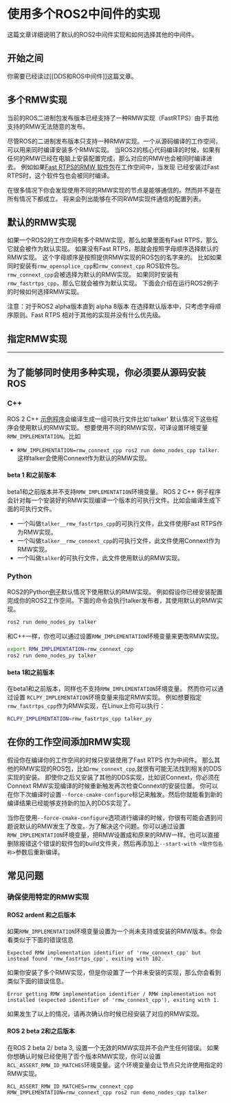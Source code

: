 # 使用多个ROS2中间件的实现
这篇文章详细说明了默认的ROS2中间件实现和如何选择其他的中间件。

## 开始之间
你需要已经读过[[DDS和ROS中间件]]这篇文章。

## 多个RMW实现
当前的ROS二进制包发布版本已经支持了一种RMW实现（FastRTPS）由于其他支持的RMW无法随意的发布。

尽管ROS的二进制发布版本只支持一种RMW实现。一个从源码编译的工作空间，可以用来同时编译安装多个RMW实现。
当ROS2的核心代码编译的时候，如果有任何的RMW已经在电脑上安装配置完成，那么对应的RMW也会被同时编译进去。
例如如果[Fast RTPS的RMW 软件包](https://github.com/ros2/rmw_fastrtps_cpp)在工作空间中，当发现
已经安装过Fast RTPS时，这个软件包也会被同时编译。

在很多情况下你会发现使用不同的RMW实现的节点是能够通信的。然而并不是在所有情况下都成立。
将来会列出能够在不同RWM实现件通信的配置列表。

## 默认的RMW实现

如果一个ROS2的工作空间有多个RMW实现，那么如果里面有Fast RTPS，那么它就会被作为默认实现。
如果没有Fast RTPS，那就会按照字母顺序选择默认的RMW实现。
这个字母顺序是按照提供RMW实现的ROS包的名字来的。
比如如果同时安装有`rmw_opensplice_cpp`和`rmw_connext_cpp` ROS软件包。`rmw_connext_cpp`会被选择为默认的RMW实现。
如果同时安装有`rmw_fastrtps_cpp`，那么它就会被作为默认实现。
下面会介绍在运行ROS2例子的时候如何选择RMW实现。

注意：对于ROS2 alpha版本直到 alpha 8版本 在选择默认版本中，只考虑字母顺序原则。Fast RTPS 相对于其他的实现并没有什么优先级。

## 指定RMW实现
---
为了能够同时使用多种实现，你必须要从源码安装ROS
---

### C++
ROS 2 C++ [示例程序](https://github.com/ros2/demos/tree/master/demo_nodes_cpp/src)会编译生成一组可执行文件比如'talker'
默认情况下这些程序会使用默认的RMW实现。
想要使用不同的RMW实现，可译设置环境变量`RMW_IMPLEMENTATION`。比如
- `RMW_IMPLEMENTATION=rmw_connext_cpp ros2 run demo_nodes_cpp talker`.这样talker会使用Connext作为默认的RMW实现。


#### beta 1 和之前版本
beta1和之前版本并不支持`RMW_IMPLEMENTATION`环境变量。
ROS 2 C++ 例子程序会针对每一个安装好的RMW实现编译一个版本的可执行文件。比如会编译生成下面的可执行文件。

- 一个叫做`talker__rmw_fastrtps_cpp`的可执行文件，此文件使用Fast RTPS作为RMW实现。
- 一个叫做`talker__rmw_connext_cpp`的可执行文件，此文件使用Connext作为RMW实现。
- 一个叫做`talker`的可执行文件，此文件使用默认的RMW实现。

### Python

ROS2的Python[例子](https://github.com/ros2/demos/tree/master/demo_nodes_py)默认情况下使用默认的RMW实现。
例如假设你已经安装配置完成你的ROS2工作空间。下面的命令会执行talker发布者，其使用默认的RMW实现。

```bash
ros2 run demo_nodes_py talker
```

和C++一样，你也可以通过设置`RMW_IMPLEMENTATION`环境变量来更改RMW实现。
```bash
export RMW_IMPLEMENTATION=rmw_connext_cpp
ros2 run demo_nodes_py talker
```

#### beta 1和之前版本

在beta1和之前版本，同样也不支持`RMW_IMPLEMENTATION`环境变量。
然而你可以通过设置 `RCLPY_IMPLEMENTATION`环境变量来指定RMW实现。
例如想要指定`rmw_fastrtps_cpp`作为RMW实现，在Linux上你可以执行：


```bash
RCLPY_IMPLEMENTATION=rmw_fastrtps_cpp talker_py
```

## 在你的工作空间添加RMW实现

假设你在编译你的工作空间的时候只安装使用了Fast RTPS 作为中间件。
那么其他的RMW实现的ROS包，比如`rmw_connext_cpp`,就很有可能无法找到相关的DDS实现的安装。
即使你之后又安装了其他的DDS实现，比如说Connext，你必须在Connext RMW实现编译的时候重新触发再次检查Connext的安装位置。
你可以在你下次编译时设置`--force-cmake-configure`标记来触发。然后你就能看到新的编译结果已经能够支持新的加入的DDS实现了。

当你在使用`--force-cmake-configure`选项进行编译的时候，你很有可能会遇到问题说默认的RMW发生了改变。为了解决这个问题。你可以通过设置`RMW_IMPLEMENTATION`环境变量，把RMW设置成和原来的RMW一样。也可以直接删除报错这个错误的软件包的build文件夹，然后再添加上`--start-with <软件包名称>`参数后重新编译。

## 常见问题

### 确保使用特定的RMW实现

#### ROS2 ardent 和之后版本

如果`RMW_IMPLEMENTATION`环境变量设置为一个尚未支持或安装的RMW版本。你会看类似于下面的错误信息
```
Expected RMW implementation identifier of 'rmw_connext_cpp' but instead found 'rmw_fastrtps_cpp', exiting with 102.
```

如果你安装了多个RMW实现，但是你设置了一个并未安装的实现，那么你会看到类似下面的错误信息。

```
Error getting RMW implementation identifier / RMW implementation not installed (expected identifier of 'rmw_connext_cpp'), exiting with 1.
```

如果发生了以上的情况，请再次确认你时候已经安装了对应的RMW实现。

#### ROS 2 beta 2和之后版本

在ROS 2 beta 2/ beta 3, 设置一个无效的RMW实现并不会产生任何错误。
如果你想确认时候已经使用了否个版本RMW实现，你可以设置`RCL_ASSERT_RMW_ID_MATCHES`环境变量。这个环境变量会让节点只允许使用指定的RMW实现。

```
RCL_ASSERT_RMW_ID_MATCHES=rmw_connext_cpp RMW_IMPLEMENTATION=rmw_connext_cpp ros2 run demo_nodes_cpp talker
```
